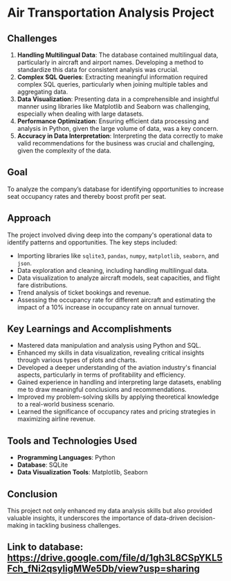 # Air Transportation Analysis Project

## Challenges
1. **Handling Multilingual Data**: The database contained multilingual data, particularly in aircraft and airport names. Developing a method to standardize this data for consistent analysis was crucial.
2. **Complex SQL Queries**: Extracting meaningful information required complex SQL queries, particularly when joining multiple tables and aggregating data.
3. **Data Visualization**: Presenting data in a comprehensible and insightful manner using libraries like Matplotlib and Seaborn was challenging, especially when dealing with large datasets.
4. **Performance Optimization**: Ensuring efficient data processing and analysis in Python, given the large volume of data, was a key concern.
5. **Accuracy in Data Interpretation**: Interpreting the data correctly to make valid recommendations for the business was crucial and challenging, given the complexity of the data.

## Goal
To analyze the company’s database for identifying opportunities to increase seat occupancy rates and thereby boost profit per seat.

## Approach
The project involved diving deep into the company's operational data to identify patterns and opportunities. The key steps included:
- Importing libraries like `sqlite3`, `pandas`, `numpy`, `matplotlib`, `seaborn`, and `json`.
- Data exploration and cleaning, including handling multilingual data.
- Data visualization to analyze aircraft models, seat capacities, and flight fare distributions.
- Trend analysis of ticket bookings and revenue.
- Assessing the occupancy rate for different aircraft and estimating the impact of a 10% increase in occupancy rate on annual turnover.

## Key Learnings and Accomplishments
- Mastered data manipulation and analysis using Python and SQL.
- Enhanced my skills in data visualization, revealing critical insights through various types of plots and charts.
- Developed a deeper understanding of the aviation industry's financial aspects, particularly in terms of profitability and efficiency.
- Gained experience in handling and interpreting large datasets, enabling me to draw meaningful conclusions and recommendations.
- Improved my problem-solving skills by applying theoretical knowledge to a real-world business scenario.
- Learned the significance of occupancy rates and pricing strategies in maximizing airline revenue.

## Tools and Technologies Used
- **Programming Languages**: Python
- **Database**: SQLite
- **Data Visualization Tools**: Matplotlib, Seaborn

## Conclusion
This project not only enhanced my data analysis skills but also provided valuable insights, it underscores the importance of data-driven decision-making in tackling business challenges.

## Link to database: https://drive.google.com/file/d/1gh3L8CSpYKL5Fch_fNi2qsyligMWe5Db/view?usp=sharing

